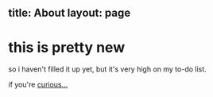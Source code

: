 title: About 
layout: page 
---

# this is pretty new

so i haven't filled it up yet, but it's very high on my to-do list.

if you're <a href="https://github.comn/rconjoe/trog.codes">curious...</a>
